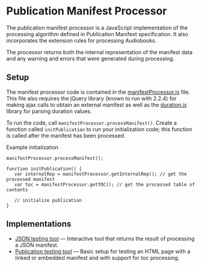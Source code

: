 # Publication Manifest Processor

The publication manifest processor is a JavaScript implementation of the processing algorithm defined
in Publication Manifest specification. It also incorporates the extension rules for processing
Audiobooks.

The processor returns both the internal representation of the manifest data and any warning and
errors that were generated during processing.

## Setup

The manifest processor code is contained in the [manifestProcessor.js](manifestProcessor.js) file.
This file also requires the jQuery library (known to run with 2.2.4) for making ajax calls to obtain
an external manifest as well as the [duration.js](https://github.com/evanisnor/durationjs) library
for parsing duration values.

To run the code, call `manifestProcessor.processManifest()`. Create a function called `initPublication`
to run your initialization code; this function is called after the manifest has been processed.

Example initialization
```
manifestProcessor.processManifest();

function initPublication() {
   var internalRep = manifestProcessor.getInternalRep(); // get the processed manifest
   var toc = manifestProcessor.getTOC(); // get the processed table of contents

   // initialize publication
}
```

## Implementations

- [JSON testing tool](https://w3c.github.com/pub-manifest/experiments/manifest-to-internal-processor/index.html) &#8212; Interactive tool that returns the result of processing a JSON manifest.
- [Publication testing tool](https://w3c.github.com/pub-manifest/experiments/manifest-to-internal-processor/linked.html) &#8212; Basic setup for testing an HTML page with a linked or embedded manifest and with support for toc processing.
